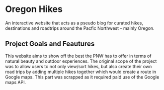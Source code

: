 # Oregon Hikes

An interactive website that acts as a pseudo blog for curated hikes, destinations and roadtrips around the Pacfic Northwest - mainly Oregon.

## Project Goals and Feautures

This website aims to show off the best the PNW has to offer in terms of natural beauty and outdoor experiences.
The original scope of the project was to allow users to not only view/sort hikes, but also create their own road trips by adding multiple hikes together which would create a route in Google maps. This part was scrapped as it required paid use of the Google maps API.


